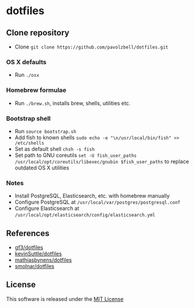 # dotfiles

## Clone repository

* Clone `git clone https://github.com/pavolzbell/dotfiles.git`

### OS X defaults

* Run `./osx`

### Homebrew formulae

* Run `./brew.sh`, installs brew, shells, utilities etc.

### Bootstrap shell

* Run `source bootstrap.sh`
* Add fish to known shells `sudo echo -e "\n/usr/local/bin/fish" >> /etc/shells`
* Set as default shell `chsh -s fish`
* Set path to GNU coreutils `set -U fish_user_paths /usr/local/opt/coreutils/libexec/gnubin $fish_user_paths` to replace outdated OS X utilities

### Notes

* Install PostgreSQL, Elasticsearch, etc. with homebrew manually
* Configure PostgreSQL at `/usr/local/var/postgres/postgresql.conf`
* Configure Elasticsearch at `/usr/local/opt/elasticsearch/config/elasticsearch.yml`

## References

* [gf3/dotfiles](https://github.com/gf3/dotfiles)
* [kevinSuttle/dotfiles](https://github.com/kevinSuttle/dotfiles)
* [mathiasbynens/dotfiles](https://github.com/mathiasbynens/dotfiles)
* [smolnar/dotfiles](https://github.com/smolnar/dotfiles)

## License

This software is released under the [MIT License](LICENSE.md)
